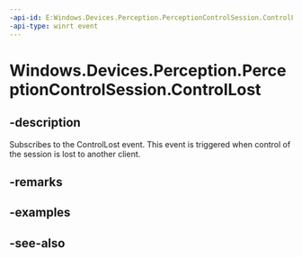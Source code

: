 ----api-id: E:Windows.Devices.Perception.PerceptionControlSession.ControlLost
-api-type: winrt event
---<!-- Event syntaxpublic event Windows.Foundation.TypedEventHandler ControlLost<Windows.Devices.Perception.PerceptionControlSession,  object>--># Windows.Devices.Perception.PerceptionControlSession.ControlLost## -descriptionSubscribes to the ControlLost event. This event is triggered when control of the session is lost to another client.## -remarks## -examples## -see-also